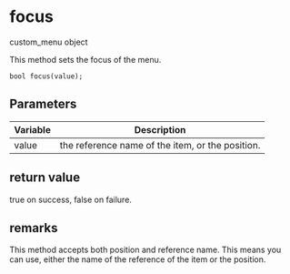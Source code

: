 # focus

custom_menu object


This method sets the focus of the menu.

`bool focus(value);`

## Parameters

| Variable| Description |
|---|---|
| value | the reference name of the item, or the position. |

## return value

true on success, false on failure.

## remarks

This method accepts both position and reference name. This means you can use, either the name of the reference of the item or the position.
